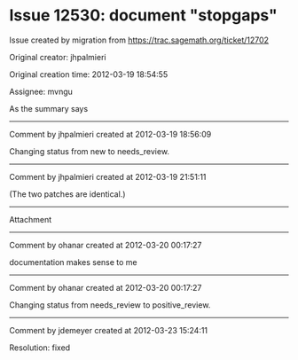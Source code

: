 # Issue 12530: document "stopgaps"

Issue created by migration from https://trac.sagemath.org/ticket/12702

Original creator: jhpalmieri

Original creation time: 2012-03-19 18:54:55

Assignee: mvngu

As the summary says


---

Comment by jhpalmieri created at 2012-03-19 18:56:09

Changing status from new to needs_review.


---

Comment by jhpalmieri created at 2012-03-19 21:51:11

(The two patches are identical.)


---

Attachment


---

Comment by ohanar created at 2012-03-20 00:17:27

documentation makes sense to me


---

Comment by ohanar created at 2012-03-20 00:17:27

Changing status from needs_review to positive_review.


---

Comment by jdemeyer created at 2012-03-23 15:24:11

Resolution: fixed
